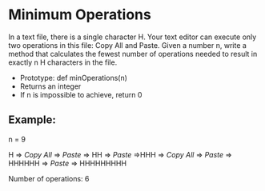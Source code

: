 # Minimum Operations

In a text file, there is a single character H. Your text editor can execute only two operations in this file: Copy All and Paste. Given a number n, write a method that calculates the fewest number of operations needed to result in exactly n H characters in the file.

- Prototype: def minOperations(n)
- Returns an integer
- If n is impossible to achieve, return 0

## Example:

n = 9

H => *Copy All* => *Paste* => HH => *Paste* =>HHH => *Copy All* => *Paste* => HHHHHH => *Paste* => HHHHHHHHH

Number of operations: 6
